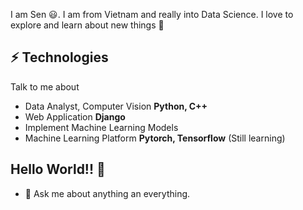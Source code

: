 <!-- 
<h2> 𝐇𝐞𝐥𝐥𝐨, it's me <DATA ANALYST/>! <img src="https://raw.githubusercontent.com/ABSphreak/ABSphreak/master/gifs/Hi.gif" width="30px"></h2>

<!-- <img align='right' src='https://user-images.githubusercontent.com/5713670/87202985-820dcb80-c2b6-11ea-9f56-7ec461c497c3.gif' width='200"'>

<!--  [![Website Badge](https://img.shields.io/badge/-@vonguyencaoduy-1ca0f1?style=flat-square&labelColor=1ca0f1&logo=Heroku&logoColor=white&link=https://vo-nguyen-cao-duy.herokuapp.com/)](https://vo-nguyen-cao-duy.herokuapp.com/) 
[![Linkedin Badge](https://img.shields.io/badge/-caoduy-blue?style=flat-square&logo=Linkedin&logoColor=white&link=https://www.linkedin.com/in/cao-duy-065a86189/)](https://www.linkedin.com/in/cao-duy-065a86189/) 
[![Gmail Badge](https://img.shields.io/badge/-vncduy@gmail.com-c14438?style=flat-square&logo=Gmail&logoColor=white&link=mailto:vncduy@gmail.com)](mailto:vncduy@gmail.com)
-->
I am Sen 😃. I am from Vietnam and really into Data Science. I love to explore and learn about new things 🏫
## ⚡ Technologies
Talk to me about
- Data Analyst, Computer Vision **Python, C++**
- Web Application **Django**
- Implement Machine Learning Models
- Machine Learning Platform **Pytorch, Tensorflow** (Still learning)

## Hello World!! 🤔
- 💬 Ask me about anything an everything.
<!-- - 🎯 Portfolio site: [Portfolio](https://vo-nguyen-cao-duy.herokuapp.com/)
- ⚡ Fun fact: Passionate about music.

![Duy's github stats](https://github-readme-stats.vercel.app/api?username=tks1998&hide=["issues"]&show_icons=true&theme=radical)

